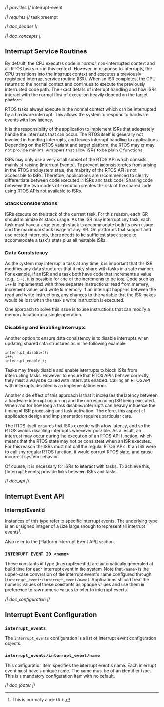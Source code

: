 /*| provides |*/
interrupt-event

/*| requires |*/
task
preempt

/*| doc_header |*/

/*| doc_concepts |*/
## Interrupt Service Routines

By default, the CPU executes code in *normal*, non-interrupted context and all RTOS tasks run in this context.
However, in response to interrupts, the CPU transitions into the interrupt context and executes a previously registered interrupt service routine (ISR).
When an ISR completes, the CPU returns to the normal context and continues to execute the previously interrupted code path.
The exact details of interrupt handling and how ISRs interact with the normal flow of execution heavily depend on the target platform.

RTOS tasks always execute in the normal context which can be interrupted by a hardware interrupt.
This allows the system to respond to hardware events with low latency.

It is the responsibility of the application to implement ISRs that adequately handle the interrupts that can occur.
The RTOS itself is generally not involved in handling interrupts, and leaves interrupt handling to applications.
Depending on the RTOS variant and target platform, the RTOS may or may not provide minimal wrappers that allow ISRs to be plain C functions.

ISRs may only use a very small subset of the RTOS API which consists mainly of raising [Interrupt Events].
To prevent inconsistencies from arising in the RTOS and system state, the majority of the RTOS API is not accessible to ISRs.
Therefore, applications are recommended to clearly differentiate between code executed in ISRs and task code.
Sharing code between the two modes of execution creates the risk of the shared code using RTOS APIs not available to ISRs.


### Stack Considerations

ISRs execute on the stack of the current task.
For this reason, each ISR should minimize its stack usage.
As the ISR may interrupt any task, each task must have a large enough stack to accommodate both its own usage and the maximum stack usage of any ISR.
On platforms that support and use nested interrupts, there needs to be sufficient stack space to accommodate a task's state plus all nestable ISRs.

### Data Consistency

As the system may interrupt a task at any time, it is important that the ISR modifies any data structures that it may share with tasks in a safe manner.
For example, if an ISR and a task both have code that increments a value (e.g., `i++`), it is possible for one of the increments to be lost.
Code such as `i++` is implemented with three separate instructions: read from memory, increment value, and write to memory.
If an interrupt happens between the read and write instructions, any changes to the variable that the ISR makes would be lost when the task's write instruction is executed.

One approach to solve this issue is to use instructions that can modify a memory location in a single operation.

### Disabling and Enabling Interrupts

Another option to ensure data consistency is to disable interrupts when updating shared data structures as in the following example:

    interrupt_disable();
    i++;
    interrupt_enable();

Tasks may freely disable and enable interrupts to block ISRs from interrupting tasks.
However, to ensure that RTOS APIs behave correctly, they must always be called with interrupts enabled.
Calling an RTOS API with interrupts disabled is an implementation error.

Another side effect of this approach is that it increases the latency between a hardware interrupt occurring and the corresponding ISR being executed.
When and for how long a task disables interrupts can heavily influence the timing of ISR processing and task activation.
Therefore, this aspect of application design and implementation requires particular care.

The RTOS itself ensures that ISRs execute with a low latency, and so the RTOS avoids disabling interrupts whenever possible.
As a result, an interrupt may occur during the execution of an RTOS API function, which means that the RTOS state may not be consistent when an ISR executes.
For this reason the ISRs must not call the regular RTOS APIs.
If an ISR were to call any regular RTOS function, it would corrupt RTOS state, and cause incorrect system behavior.

Of course, it is necessary for ISRs to interact with tasks.
To achieve this, [Interrupt Events] provide links between ISRs and tasks.


/*| doc_api |*/
## Interrupt Event API

### <span class="api">InterruptEventId</span>

Instances of this type refer to specific interrupt events.
The underlying type is an unsigned integer of a size large enough to represent all interrupt events[^InterruptEventId_width].

[^InterruptEventId_width]: This is normally a `uint8_t`.

Also refer to the [Platform Interrupt Event API] section.

### `INTERRUPT_EVENT_ID_<name>`

These constants of type [<span class="api">InterruptEventId</span>] are automatically generated at build time for each interrupt event in the system.
Note that `<name>` is the upper-case conversion of the interrupt event's name configured through [`interrupt_events/interrupt_event/name`].
Applications should treat the numeric values of these constants as opaque values and use them in preference to raw numeric values to refer to interrupt events.


/*| doc_configuration |*/
## Interrupt Event Configuration

### `interrupt_events`

The `interrupt_events` configuration is a list of interrupt event configuration objects.

### `interrupt_events/interrupt_event/name`

This configuration item specifies the interrupt event's name.
Each interrupt event must have a unique name.
The name must be of an identifier type.
This is a mandatory configuration item with no default.

/*| doc_footer |*/
